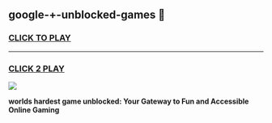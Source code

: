 
## google-+-unblocked-games 👋
<h3>
<a href="https://premium.freeplayer.one?title=google-+-unblocked-games&ref=14F">CLICK TO PLAY</a></h3>
<hr>

<h3>
<a href="https://premium.freeplayer.one?title=google-+-unblocked-games&ref=14F">CLICK 2 PLAY</a>
  
</h3>

<a href="https://premium.freeplayer.one?title=google-+-unblocked-games&ref=12F/"><img src="https://clearcache.store/games.png"></a>


**worlds hardest game unblocked: Your Gateway to Fun and Accessible Online Gaming**
